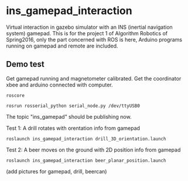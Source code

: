 # ins_gamepad_interaction
Virtual interaction in gazebo simulator with an INS (inertial navigation system) gamepad. This is for the project 1 of Algorithm Robotics of Spring2016, only the part concerned with ROS is here, Arduino programs running on gamepad and remote are included.

## Demo test
Get gamepad running and magnetometer calibrated. Get the coordinator xbee and arduino connected with computer.
```
roscore
```
```
rosrun rosserial_python serial_node.py /dev/ttyUSB0
```
The topic "ins_gamepad" should be publishing now.

Test 1: A drill rotates with orentation info from gamepad
```
roslaunch ins_gamepad_interaction drill_3D_orientation.launch
```

Test 2: A beer moves on the ground with 2D position info from gamepad
```
roslaunch ins_gamepad_interaction beer_planar_position.launch
```

(add pictures for gamepad, drill, beercan)

